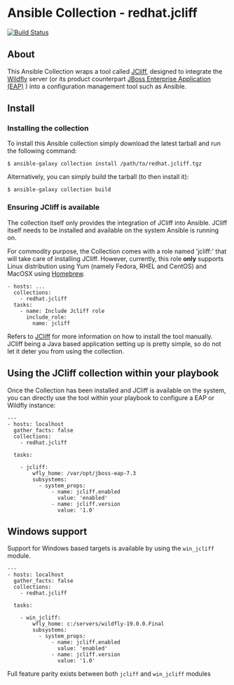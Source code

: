 # Ansible Collection - redhat.jcliff

[![Build Status](https://github.com/wildfly-extras/ansible_collections_jcliff/workflows/CI/badge.svg?branch=master)](https://github.com/wildfly-extras/ansible_collections_jcliff/actions?workflow=CI)


## About

This Ansible Collection wraps a tool called [JCliff](https://github.com/bserdar/jcliff), designed to integrate the [Wildfly](https://wildfly.org/) server (or its product counterpart  [JBoss Enterprise Application (EAP)](https://www.redhat.com/en/technologies/jboss-middleware/application-platform) ) into a configuration management tool such as Ansible.

## Install

### Installing the collection

To install this Ansible collection simply download the latest tarball and run the following command:

    $ ansible-galaxy collection install /path/to/redhat.jcliff.tgz

Alternatively, you can simply build the tarball (to then install it):

    $ ansible-galaxy collection build

### Ensuring JCliff is available

The collection itself only provides the integration of JCliff into Ansible. JCliff itself needs to be installed and available on the system Ansible is running on.

For commodity purpose, the Collection comes with a role named 'jcliff:' that will take care of installing JCliff. However, currently, this role **only** supports Linux distribution using Yum (namely Fedora, RHEL and CentOS) and MacOSX using [Homebrew](https://brew.sh/).

    - hosts: ...
      collections:
        - redhat.jcliff
      tasks:
        - name: Include Jcliff role
          include_role:
            name: jcliff

Refers to [JCliff](https://github.com/bserdar/jcliff) for more information on how to install the tool manually. JCliff being a Java based application setting up is pretty simple, so do not let it deter you from using the collection.

## Using the JCliff collection within your playbook

Once the Collection has been installed and JCliff is available on the system, you can directly use the tool within your playbook to configure a EAP or Wildfly instance:

    ---
    - hosts: localhost
      gather_facts: false
      collections:
        - redhat.jcliff

      tasks:

        - jcliff:
            wfly_home: /var/opt/jboss-eap-7.3
            subsystems:
              - system_props:
                  - name: jcliff.enabled
                    value: 'enabled'
                  - name: jcliff.version
                    value: '1.0'
  
  ## Windows support

  Support for Windows based targets is available by using the `win_jcliff` module.

    ---
    - hosts: localhost
      gather_facts: false
      collections:
        - redhat.jcliff

      tasks:

        - win_jcliff:
            wfly_home: c:/servers/wildfly-19.0.0.Final
            subsystems:
              - system_props:
                  - name: jcliff.enabled
                    value: 'enabled'
                  - name: jcliff.version
                    value: '1.0'

  Full feature parity exists between both `jcliff` and `win_jcliff` modules

